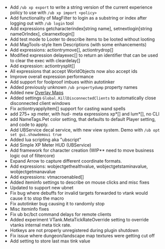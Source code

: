- Add `/ub xp export` to write a string version of the current experience policy to use with `/ub xp import <policy>`
- Add functionality of MagFilter to login as a substring or index after logging out with `/ub login` tool
- Add expressions getcharacterindex[string name], setnextlogin[string nameOrIndex], clearnextlogin[]
- Add test mode to Looter to describe items to be looted without looting
- Add MagTools-style Item Descriptions (with some enhancements)
- Add expressions: actiontrymove[], actiontrydrop[]
- Modified expression delayexec[] to return an identifier that can be used to clear the exec with cleardelay[]
- Add expression: actiontrysplit[]
- All expressions that accept WorldObjects now also accept ids
- Improve overall expression performance
- Add support for foolproof imbues within autotinker
- Added previously unknown `/ub propertydump` property names
- Added new [Overlay Maps](/docs/tools/OverlayMaps/)
- Added settings `Global.KillDisconnectedClients` to automatically close disconnected client windows
- Fix actiontryapplyitem[] support for casting wand spells
- add 275+ xp meter, with hud- meta expressions xp*[] and lum*[], no CLI
- add NameTags.Pet color setting, that defaults to default Player setting, and code to apply.
- Add UBService decal service, with new view system. Demo with `/ub opt set gui.showdemoui true`
- Added lua scripting aka "ubscript"
- Add Simple XP Meter HUD (UBService)
- Add framework for character creation (WIP** need to move business logic out of filtercore)
- Expand Arrow to capture different coordinate formats.
- Add expressions: wobjectgethealthvalue, wobjectgetstaminavalue, wobjectgetmanavalue
- Add expressions: vtmacroenabled[]
- Added iteminfo settings to describe on mouse clicks and misc fixes
- Updated to support new ubnet
- Fix bug where debuffs for invalid targets forwarded to vtank would cause it to stop the macro
- Fix autotinker bug causing it to randomly stop
- Misc iteminfo fixes
- Fix ub bc/bct command delays for remote clients
- Added experiment VTank.MetaTickRateOverride setting to override vtanks internal meta tick rate.
- Hotkeys are not properly unregistered during plugin shutdown
- Fix issue where dungeon/landscape map textures were getting cut off
- Add setting to store last max tink value